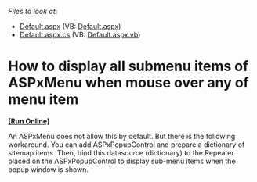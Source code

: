 <!-- default file list -->
*Files to look at*:

* [Default.aspx](./CS/WebSite/Default.aspx) (VB: [Default.aspx](./VB/WebSite/Default.aspx))
* [Default.aspx.cs](./CS/WebSite/Default.aspx.cs) (VB: [Default.aspx.vb](./VB/WebSite/Default.aspx.vb))
<!-- default file list end -->
# How to display all submenu items of ASPxMenu when mouse over any of menu item
<!-- run online -->
**[[Run Online]](https://codecentral.devexpress.com/e4295/)**
<!-- run online end -->


<p>An ASPxMenu does not allow this by default. But there is the following workaround. You can add ASPxPopupControl and prepare a dictionary of sitemap items. Then, bind this datasource (dictionary) to the Repeater placed on the ASPxPopupControl to display sub-menu items when the popup window is shown.</p>

<br/>


